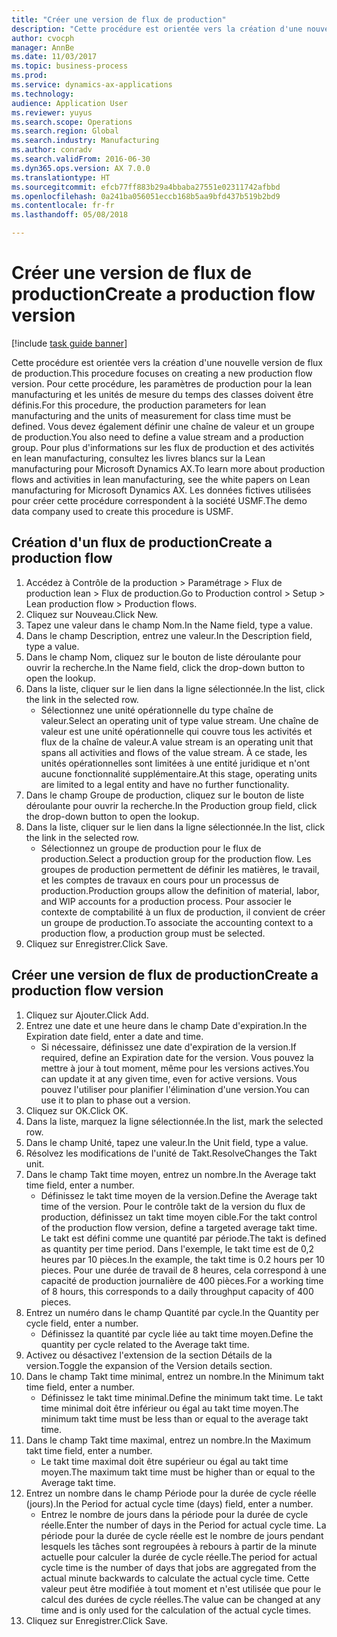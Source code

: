 ```yaml
--- 
title: "Créer une version de flux de production"
description: "Cette procédure est orientée vers la création d'une nouvelle version de flux de production."
author: cvocph
manager: AnnBe
ms.date: 11/03/2017
ms.topic: business-process
ms.prod: 
ms.service: dynamics-ax-applications
ms.technology: 
audience: Application User
ms.reviewer: yuyus
ms.search.scope: Operations
ms.search.region: Global
ms.search.industry: Manufacturing
ms.author: conradv
ms.search.validFrom: 2016-06-30
ms.dyn365.ops.version: AX 7.0.0
ms.translationtype: HT
ms.sourcegitcommit: efcb77ff883b29a4bbaba27551e02311742afbbd
ms.openlocfilehash: 0a241ba056051eccb168b5aa9bfd437b519b2bd9
ms.contentlocale: fr-fr
ms.lasthandoff: 05/08/2018

---
```

# <a name="create-a-production-flow-version"></a><span data-ttu-id="75a91-103">Créer une version de flux de production</span><span class="sxs-lookup"><span data-stu-id="75a91-103">Create a production flow version</span></span>

[!include [task guide banner](../../includes/task-guide-banner.md)]

<span data-ttu-id="75a91-104">Cette procédure est orientée vers la création d'une nouvelle version de flux de production.</span><span class="sxs-lookup"><span data-stu-id="75a91-104">This procedure focuses on creating a new production flow version.</span></span> <span data-ttu-id="75a91-105">Pour cette procédure, les paramètres de production pour la lean manufacturing et les unités de mesure du temps des classes doivent être définis.</span><span class="sxs-lookup"><span data-stu-id="75a91-105">For this procedure, the production parameters for lean manufacturing and the units of measurement for class time must be defined.</span></span> <span data-ttu-id="75a91-106">Vous devez également définir une chaîne de valeur et un groupe de production.</span><span class="sxs-lookup"><span data-stu-id="75a91-106">You also need to define a value stream and a production group.</span></span> <span data-ttu-id="75a91-107">Pour plus d'informations sur les flux de production et des activités en lean manufacturing, consultez les livres blancs sur la Lean manufacturing pour Microsoft Dynamics AX.</span><span class="sxs-lookup"><span data-stu-id="75a91-107">To learn more about production flows and activities in lean manufacturing, see the white papers on Lean manufacturing for Microsoft Dynamics AX.</span></span> <span data-ttu-id="75a91-108">Les données fictives utilisées pour créer cette procédure correspondent à la société USMF.</span><span class="sxs-lookup"><span data-stu-id="75a91-108">The demo data company used to create this procedure is USMF.</span></span>


## <a name="create-a-production-flow"></a><span data-ttu-id="75a91-109">Création d'un flux de production</span><span class="sxs-lookup"><span data-stu-id="75a91-109">Create a production flow</span></span>
1. <span data-ttu-id="75a91-110">Accédez à Contrôle de la production > Paramétrage > Flux de production lean > Flux de production.</span><span class="sxs-lookup"><span data-stu-id="75a91-110">Go to Production control > Setup > Lean production flow > Production flows.</span></span>
2. <span data-ttu-id="75a91-111">Cliquez sur Nouveau.</span><span class="sxs-lookup"><span data-stu-id="75a91-111">Click New.</span></span>
3. <span data-ttu-id="75a91-112">Tapez une valeur dans le champ Nom.</span><span class="sxs-lookup"><span data-stu-id="75a91-112">In the Name field, type a value.</span></span>
4. <span data-ttu-id="75a91-113">Dans le champ Description, entrez une valeur.</span><span class="sxs-lookup"><span data-stu-id="75a91-113">In the Description field, type a value.</span></span>
5. <span data-ttu-id="75a91-114">Dans le champ Nom, cliquez sur le bouton de liste déroulante pour ouvrir la recherche.</span><span class="sxs-lookup"><span data-stu-id="75a91-114">In the Name field, click the drop-down button to open the lookup.</span></span>
6. <span data-ttu-id="75a91-115">Dans la liste, cliquer sur le lien dans la ligne sélectionnée.</span><span class="sxs-lookup"><span data-stu-id="75a91-115">In the list, click the link in the selected row.</span></span>
    * <span data-ttu-id="75a91-116">Sélectionnez une unité opérationnelle du type chaîne de valeur.</span><span class="sxs-lookup"><span data-stu-id="75a91-116">Select an operating unit of type value stream.</span></span> <span data-ttu-id="75a91-117">Une chaîne de valeur est une unité opérationnelle qui couvre tous les activités et flux de la chaîne de valeur.</span><span class="sxs-lookup"><span data-stu-id="75a91-117">A value stream is an operating unit that spans all activities and flows of the value stream.</span></span> <span data-ttu-id="75a91-118">À ce stade, les unités opérationnelles sont limitées à une entité juridique et n'ont aucune fonctionnalité supplémentaire.</span><span class="sxs-lookup"><span data-stu-id="75a91-118">At this stage, operating units are limited to a legal entity and have no further functionality.</span></span>  
7. <span data-ttu-id="75a91-119">Dans le champ Groupe de production, cliquez sur le bouton de liste déroulante pour ouvrir la recherche.</span><span class="sxs-lookup"><span data-stu-id="75a91-119">In the Production group field, click the drop-down button to open the lookup.</span></span>
8. <span data-ttu-id="75a91-120">Dans la liste, cliquer sur le lien dans la ligne sélectionnée.</span><span class="sxs-lookup"><span data-stu-id="75a91-120">In the list, click the link in the selected row.</span></span>
    * <span data-ttu-id="75a91-121">Sélectionnez un groupe de production pour le flux de production.</span><span class="sxs-lookup"><span data-stu-id="75a91-121">Select a production group for the production flow.</span></span> <span data-ttu-id="75a91-122">Les groupes de production permettent de définir les matières, le travail, et les comptes de travaux en cours pour un processus de production.</span><span class="sxs-lookup"><span data-stu-id="75a91-122">Production groups allow the definition of material, labor, and WIP accounts for a production process.</span></span> <span data-ttu-id="75a91-123">Pour associer le contexte de comptabilité à un flux de production, il convient de créer un groupe de production.</span><span class="sxs-lookup"><span data-stu-id="75a91-123">To associate the accounting context to a production flow, a production group must be selected.</span></span>  
9. <span data-ttu-id="75a91-124">Cliquez sur Enregistrer.</span><span class="sxs-lookup"><span data-stu-id="75a91-124">Click Save.</span></span>

## <a name="create-a-production-flow-version"></a><span data-ttu-id="75a91-125">Créer une version de flux de production</span><span class="sxs-lookup"><span data-stu-id="75a91-125">Create a production flow version</span></span>
1. <span data-ttu-id="75a91-126">Cliquez sur Ajouter.</span><span class="sxs-lookup"><span data-stu-id="75a91-126">Click Add.</span></span>
2. <span data-ttu-id="75a91-127">Entrez une date et une heure dans le champ Date d'expiration.</span><span class="sxs-lookup"><span data-stu-id="75a91-127">In the Expiration date field, enter a date and time.</span></span>
    * <span data-ttu-id="75a91-128">Si nécessaire, définissez une date d'expiration de la version.</span><span class="sxs-lookup"><span data-stu-id="75a91-128">If required, define an Expiration date for the version.</span></span> <span data-ttu-id="75a91-129">Vous pouvez la mettre à jour à tout moment, même pour les versions actives.</span><span class="sxs-lookup"><span data-stu-id="75a91-129">You can update it at any given time, even for active versions.</span></span> <span data-ttu-id="75a91-130">Vous pouvez l'utiliser pour planifier l'élimination d'une version.</span><span class="sxs-lookup"><span data-stu-id="75a91-130">You can use it to plan to phase out a version.</span></span>  
3. <span data-ttu-id="75a91-131">Cliquez sur OK.</span><span class="sxs-lookup"><span data-stu-id="75a91-131">Click OK.</span></span>
4. <span data-ttu-id="75a91-132">Dans la liste, marquez la ligne sélectionnée.</span><span class="sxs-lookup"><span data-stu-id="75a91-132">In the list, mark the selected row.</span></span>
5. <span data-ttu-id="75a91-133">Dans le champ Unité, tapez une valeur.</span><span class="sxs-lookup"><span data-stu-id="75a91-133">In the Unit field, type a value.</span></span>
6. <span data-ttu-id="75a91-134">Résolvez les modifications de l'unité de Takt.</span><span class="sxs-lookup"><span data-stu-id="75a91-134">ResolveChanges the Takt unit.</span></span>
7. <span data-ttu-id="75a91-135">Dans le champ Takt time moyen, entrez un nombre.</span><span class="sxs-lookup"><span data-stu-id="75a91-135">In the Average takt time field, enter a number.</span></span>
    * <span data-ttu-id="75a91-136">Définissez le takt time moyen de la version.</span><span class="sxs-lookup"><span data-stu-id="75a91-136">Define the Average takt time of the version.</span></span> <span data-ttu-id="75a91-137">Pour le contrôle takt de la version du flux de production, définissez un takt time moyen cible.</span><span class="sxs-lookup"><span data-stu-id="75a91-137">For the takt control of the production flow version, define a targeted average takt time.</span></span> <span data-ttu-id="75a91-138">Le takt est défini comme une quantité par période.</span><span class="sxs-lookup"><span data-stu-id="75a91-138">The takt is defined as quantity per time period.</span></span> <span data-ttu-id="75a91-139">Dans l'exemple, le takt time est de 0,2 heures par 10 pièces.</span><span class="sxs-lookup"><span data-stu-id="75a91-139">In the example, the takt time is 0.2 hours per 10 pieces.</span></span> <span data-ttu-id="75a91-140">Pour une durée de travail de 8 heures, cela correspond à une capacité de production journalière de 400 pièces.</span><span class="sxs-lookup"><span data-stu-id="75a91-140">For a working time of 8 hours, this corresponds to a daily throughput capacity of 400 pieces.</span></span>  
8. <span data-ttu-id="75a91-141">Entrez un numéro dans le champ Quantité par cycle.</span><span class="sxs-lookup"><span data-stu-id="75a91-141">In the Quantity per cycle field, enter a number.</span></span>
    * <span data-ttu-id="75a91-142">Définissez la quantité par cycle liée au takt time moyen.</span><span class="sxs-lookup"><span data-stu-id="75a91-142">Define the quantity per cycle related to the Average takt time.</span></span>  
9. <span data-ttu-id="75a91-143">Activez ou désactivez l'extension de la section Détails de la version.</span><span class="sxs-lookup"><span data-stu-id="75a91-143">Toggle the expansion of the Version details section.</span></span>
10. <span data-ttu-id="75a91-144">Dans le champ Takt time minimal, entrez un nombre.</span><span class="sxs-lookup"><span data-stu-id="75a91-144">In the Minimum takt time field, enter a number.</span></span>
    * <span data-ttu-id="75a91-145">Définissez le takt time minimal.</span><span class="sxs-lookup"><span data-stu-id="75a91-145">Define the minimum takt time.</span></span> <span data-ttu-id="75a91-146">Le takt time minimal doit être inférieur ou égal au takt time moyen.</span><span class="sxs-lookup"><span data-stu-id="75a91-146">The minimum takt time must be less than or equal to the average takt time.</span></span>  
11. <span data-ttu-id="75a91-147">Dans le champ Takt time maximal, entrez un nombre.</span><span class="sxs-lookup"><span data-stu-id="75a91-147">In the Maximum takt time field, enter a number.</span></span>
    * <span data-ttu-id="75a91-148">Le takt time maximal doit être supérieur ou égal au takt time moyen.</span><span class="sxs-lookup"><span data-stu-id="75a91-148">The maximum takt time must be higher than or equal to the Average takt time.</span></span>  
12. <span data-ttu-id="75a91-149">Entrez un nombre dans le champ Période pour la durée de cycle réelle (jours).</span><span class="sxs-lookup"><span data-stu-id="75a91-149">In the Period for actual cycle time (days) field, enter a number.</span></span>
    * <span data-ttu-id="75a91-150">Entrez le nombre de jours dans la période pour la durée de cycle réelle.</span><span class="sxs-lookup"><span data-stu-id="75a91-150">Enter the number of days in the Period for actual cycle time.</span></span> <span data-ttu-id="75a91-151">La période pour la durée de cycle réelle est le nombre de jours pendant lesquels les tâches sont regroupées à rebours à partir de la minute actuelle pour calculer la durée de cycle réelle.</span><span class="sxs-lookup"><span data-stu-id="75a91-151">The period for actual cycle time is the number of days that jobs are aggregated from the actual minute backwards to calculate the actual cycle time.</span></span> <span data-ttu-id="75a91-152">Cette valeur peut être modifiée à tout moment et n'est utilisée que pour le calcul des durées de cycle réelles.</span><span class="sxs-lookup"><span data-stu-id="75a91-152">The value can be changed at any time and is only used for the calculation of the actual cycle times.</span></span>  
13. <span data-ttu-id="75a91-153">Cliquez sur Enregistrer.</span><span class="sxs-lookup"><span data-stu-id="75a91-153">Click Save.</span></span>


